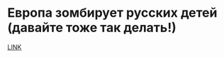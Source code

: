 # Европа зомбирует русских детей (давайте тоже так делать!)



[LINK](https://varlamov.ru/2710220.html)